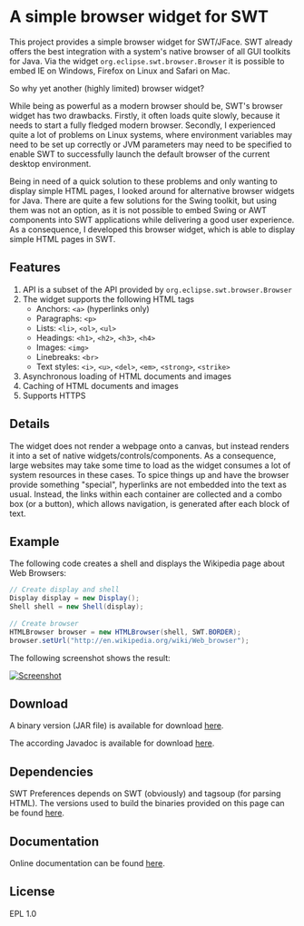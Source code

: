 A simple browser widget for SWT 
====

This project provides a simple browser widget for SWT/JFace. SWT already offers the best integration with a system's native
browser of all GUI toolkits for Java. Via the widget `org.eclipse.swt.browser.Browser` it is possible to embed 
IE on Windows, Firefox on Linux and Safari on Mac.

So why yet another (highly limited) browser widget?

While being as powerful as a modern browser should be, SWT's browser widget has two drawbacks. Firstly, it often loads quite
slowly, because it needs to start a fully fledged modern browser. Secondly, I experienced quite a lot of problems on Linux
systems, where environment variables may need to be set up correctly or JVM parameters may need to be specified to enable SWT
to successfully launch the default browser of the current desktop environment.

Being in need of a quick solution to these problems and only wanting to display simple HTML pages, I looked around for alternative
browser widgets for Java. There are quite a few solutions for the Swing toolkit, but using them was not an option, as it is not 
possible to embed Swing or AWT components into SWT applications while delivering a good user experience. As a consequence, I 
developed this browser widget, which is able to display simple HTML pages in SWT.

Features
------

1. API is a subset of the API provided by `org.eclipse.swt.browser.Browser`
2. The widget supports the following HTML tags
	- Anchors: `<a>` (hyperlinks only)
	- Paragraphs: `<p>`
	- Lists: `<li>`, `<ol>`, `<ul>` 
	- Headings: `<h1>`, `<h2>`, `<h3>`, `<h4>`
	- Images: `<img>`
	- Linebreaks: `<br>`
	- Text styles: `<i>`, `<u>`, `<del>`, `<em>`, `<strong>`, `<strike>`
3. Asynchronous loading of HTML documents and images
4. Caching of HTML documents and images
5. Supports HTTPS

Details
------

The widget does not render a webpage onto a canvas, but instead renders it into a set of native widgets/controls/components. As a
consequence, large websites may take some time to load as the widget consumes a lot of system resources in these cases.
To spice things up and have the browser provide something "special", hyperlinks are not embedded into the text as usual. Instead,
the links within each container are collected and a combo box (or a button), which allows navigation, is generated after each 
block of text.

Example
------	

The following code creates a shell and displays the Wikipedia page about Web Browsers:

```Java
// Create display and shell
Display display = new Display();
Shell shell = new Shell(display);
        
// Create browser
HTMLBrowser browser = new HTMLBrowser(shell, SWT.BORDER);
browser.setUrl("http://en.wikipedia.org/wiki/Web_browser");
```

The following screenshot shows the result:

[![Screenshot](https://raw.github.com/prasser/swtbrowser/master/media/screenshot.png)](https://raw.github.com/prasser/swtbrowser/master/media/screenshot.png)

Download
------
A binary version (JAR file) is available for download [here](https://rawgithub.com/prasser/swtbrowser/master/jars/swtsimplebrowser-0.0.1.jar).

The according Javadoc is available for download [here](https://rawgithub.com/prasser/swtbrowser/master/jars/swtsimplebrowser-0.0.1-doc.jar). 

Dependencies
------

SWT Preferences depends on SWT (obviously) and tagsoup (for parsing HTML). The versions used to build the binaries provided on
this page can be found [here](https://github.com/prasser/swtbrowser/tree/master/lib).

Documentation
------
Online documentation can be found [here](https://rawgithub.com/prasser/swtbrowser/master/doc/index.html).

License
------
EPL 1.0
